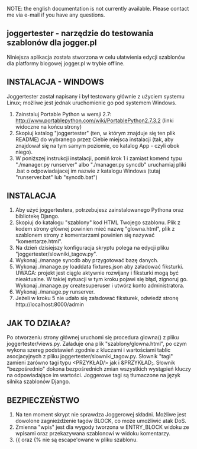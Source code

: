 NOTE: the english documentation is not currently available. Please contact me
via e-mail if you have any questions.

joggertester - narzędzie do testowania szablonów dla jogger.pl
--------------------------------------------------------------

Niniejsza aplikacja została stworzona w celu ułatwienia edycji szablonów dla
platformy blogowej jogger.pl w trybie offline. 

INSTALACJA - WINDOWS
--------------------

Joggertester został napisany i był testowany głównie z użyciem systemu Linux;
możliwe jest jednak uruchomienie go pod systemem Windows.

1. Zainstaluj Portable Python w wersji 2.7:
http://www.portablepython.com/wiki/PortablePython2.7.3.2 (linki widoczne na 
końcu strony)
2. Skopiuj katalog "joggertester" (ten, w którym znajduje się ten plik README)
do wybranego przez Ciebie miejsca instalacji (tak, aby znajdował się na tym 
samym poziomie, co katalog App - czyli obok niego).
3. W poniższej instrukcji instalacji, pomiń krok 1 i zamiast komend typu
"./manager.py runserver" albo "./manager.py syncdb" uruchamiaj pliki .bat
o odpowiadajacej im nazwie z katalogu Windows (tutaj "runserver.bat" lub 
"syncdb.bat")
 
INSTALACJA
----------

1. Aby użyć joggertestera, potrzebujesz zainstalowanego Pythona oraz bibliotekę 
Django.
2. Skopiuj do katalogu "szablony" kod HTML Twojego szablonu. Plik 
z kodem strony głównej powinien mieć nazwę "glowna.html", plik z szablonem 
strony z komentarzami powinien się nazywać "komentarze.html".
3. Na dzień dzisiejszy konfiguracja skryptu polega na edycji pliku 
"joggertester/slowniki_tagow.py".
4. Wykonaj ./manage syncdb aby przygotować bazę danych.
5. Wykonaj ./manage.py loaddata fixtures.json aby załadować fiksturki.
UWAGA: projekt jest ciągle aktywnie rozwijany i fiksturki mogą być nieaktualne.
W takiej sytuacji w tym kroku pojawi się błąd, zignoruj go. Wykonaj 
./manage.py createsuperuser i utwórz konto administratora. 
6. Wykonaj ./manage.py runserver.
7. Jeżeli w kroku 5 nie udało się załadować fiksturek, odwiedź stronę 
http://localhost:8000/admin

JAK TO DZIAŁA?
--------------

Po otworzeniu strony głównej uruchomi się procedura glowna() z pliku 
joggertester/views.py. Załaduje ona plik "szablony/glowna.html", po czym wykona
szereg podstawień zgodnie z kluczami i wartościami tablic asocjacyjnych z pliku
joggertester/slowniki_tagow.py. Słownik "tagi" zamieni zarówno tagi typu 
<PRZYKŁAD/> jak i &PRZYKŁAD;. Słownik "bezpośrednio" dokona bezpośrednich zmian
wszystkich wystąpień kluczy na odpowiadające im wartości. Joggerowe tagi są
tłumaczone na język silnika szablonów Django.

BEZPIECZEŃSTWO
--------------

1. Na ten moment skrypt nie sprawdza Joggerowej składni. Możliwe jest dowolone 
zagnieżdżenie tagów BLOCK, co może umożliwić atak DoS.
2. Zmienna "wpis" jest dla wygody tworzona w ENTRY_BLOCK widoku ze wpisami
oraz przekazywana szablonowi w widoku komentarzy.
3. {{ oraz {% nie są escape'owane w pliku szablonu.
